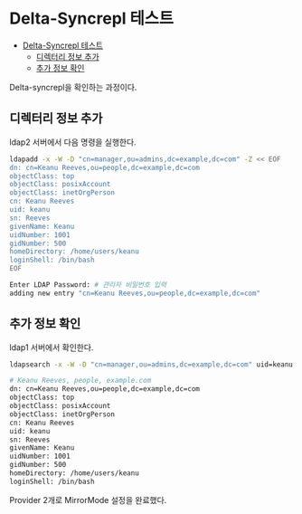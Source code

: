# Delta-Syncrepl 테스트

- [Delta-Syncrepl 테스트](#delta-syncrepl-%ed%85%8c%ec%8a%a4%ed%8a%b8)
  - [디렉터리 정보 추가](#%eb%94%94%eb%a0%89%ed%84%b0%eb%a6%ac-%ec%a0%95%eb%b3%b4-%ec%b6%94%ea%b0%80)
  - [추가 정보 확인](#%ec%b6%94%ea%b0%80-%ec%a0%95%eb%b3%b4-%ed%99%95%ec%9d%b8)

Delta-syncrepl을 확인하는 과정이다.

## 디렉터리 정보 추가

ldap2 서버에서 다음 명령을 실행한다.

```bash
ldapadd -x -W -D "cn=manager,ou=admins,dc=example,dc=com" -Z << EOF
dn: cn=Keanu Reeves,ou=people,dc=example,dc=com
objectClass: top
objectClass: posixAccount
objectClass: inetOrgPerson
cn: Keanu Reeves
uid: keanu
sn: Reeves
givenName: Keanu
uidNumber: 1001
gidNumber: 500
homeDirectory: /home/users/keanu
loginShell: /bin/bash
EOF
```

```bash
Enter LDAP Password: # 관리자 비밀번호 입력
adding new entry "cn=Keanu Reeves,ou=people,dc=example,dc=com"
```

## 추가 정보 확인

ldap1 서버에서 확인한다.

```bash
ldapsearch -x -W -D "cn=manager,ou=admins,dc=example,dc=com" uid=keanu -b dc=example,dc=com -Z
```

```bash
# Keanu Reeves, people, example.com
dn: cn=Keanu Reeves,ou=people,dc=example,dc=com
objectClass: top
objectClass: posixAccount
objectClass: inetOrgPerson
cn: Keanu Reeves
uid: keanu
sn: Reeves
givenName: Keanu
uidNumber: 1001
gidNumber: 500
homeDirectory: /home/users/keanu
loginShell: /bin/bash
```

Provider 2개로 MirrorMode 설정을 완료했다.
